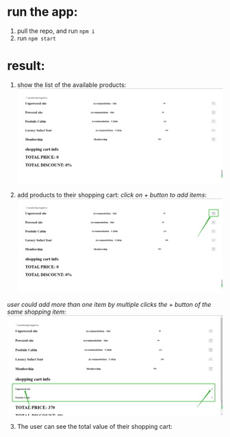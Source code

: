 # run the app:
1. pull the repo, and run `npm i`
2. run `npm start`

# result:
1. show the list of the available products:
![image](https://github.com/DAHUO-Melbourne/product-list/blob/main/public/assets/list-of-products.png)

2. add products to their shopping cart:
*click on + button to add items*:
![image](https://github.com/DAHUO-Melbourne/product-list/blob/main/public/assets/add-prod-step1.png)

*user could add more than one item by multiple clicks the + button of the same shopping item*:
![image](https://github.com/DAHUO-Melbourne/product-list/blob/main/public/assets/add-prod-step2.png)

3. The user can see the total value of their shopping cart:

